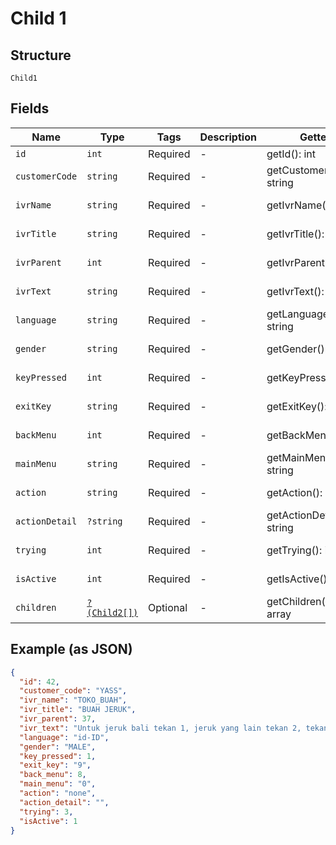 
# Child 1

## Structure

`Child1`

## Fields

| Name | Type | Tags | Description | Getter | Setter |
|  --- | --- | --- | --- | --- | --- |
| `id` | `int` | Required | - | getId(): int | setId(int id): void |
| `customerCode` | `string` | Required | - | getCustomerCode(): string | setCustomerCode(string customerCode): void |
| `ivrName` | `string` | Required | - | getIvrName(): string | setIvrName(string ivrName): void |
| `ivrTitle` | `string` | Required | - | getIvrTitle(): string | setIvrTitle(string ivrTitle): void |
| `ivrParent` | `int` | Required | - | getIvrParent(): int | setIvrParent(int ivrParent): void |
| `ivrText` | `string` | Required | - | getIvrText(): string | setIvrText(string ivrText): void |
| `language` | `string` | Required | - | getLanguage(): string | setLanguage(string language): void |
| `gender` | `string` | Required | - | getGender(): string | setGender(string gender): void |
| `keyPressed` | `int` | Required | - | getKeyPressed(): int | setKeyPressed(int keyPressed): void |
| `exitKey` | `string` | Required | - | getExitKey(): string | setExitKey(string exitKey): void |
| `backMenu` | `int` | Required | - | getBackMenu(): int | setBackMenu(int backMenu): void |
| `mainMenu` | `string` | Required | - | getMainMenu(): string | setMainMenu(string mainMenu): void |
| `action` | `string` | Required | - | getAction(): string | setAction(string action): void |
| `actionDetail` | `?string` | Required | - | getActionDetail(): ?string | setActionDetail(?string actionDetail): void |
| `trying` | `int` | Required | - | getTrying(): int | setTrying(int trying): void |
| `isActive` | `int` | Required | - | getIsActive(): int | setIsActive(int isActive): void |
| `children` | [`?(Child2[])`](../../doc/models/child-2.md) | Optional | - | getChildren(): ?array | setChildren(?array children): void |

## Example (as JSON)

```json
{
  "id": 42,
  "customer_code": "YASS",
  "ivr_name": "TOKO_BUAH",
  "ivr_title": "BUAH JERUK",
  "ivr_parent": 37,
  "ivr_text": "Untuk jeruk bali tekan 1, jeruk yang lain tekan 2, tekan 3 untuk mengakhiri",
  "language": "id-ID",
  "gender": "MALE",
  "key_pressed": 1,
  "exit_key": "9",
  "back_menu": 8,
  "main_menu": "0",
  "action": "none",
  "action_detail": "",
  "trying": 3,
  "isActive": 1
}
```

